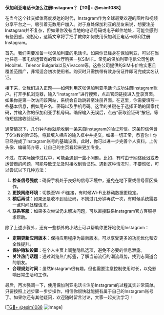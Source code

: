 **保加利亚电话卡怎么注册Instagram？【TG💪+ @esim1088】**

在当今这个社交媒体高度发达的时代，Instagram作为全球最受欢迎的图片和视频分享平台之一，吸引着无数用户加入。对于身处保加利亚的朋友来说，想要注册Instagram并不复杂，但如果你没有当地的电话号码或电子邮件地址，可能会感到有些困惑。别担心，这篇文章将手把手教你如何使用保加利亚电话卡顺利注册Instagram。

首先，我们需要准备一张保加利亚的电话卡。如果你已经身在保加利亚，可以在当地任意一家电信运营商的营业厅购买一张SIM卡。常见的保加利亚电信公司包括Mobiltel、Telenor Bulgaria以及Vivacom等。这些公司提供的SIM卡价格实惠且覆盖范围广，非常适合初次使用者。购买时只需携带有效身份证件即可完成实名认证。

接下来，让我们进入正题——如何利用这张保加利亚电话卡成功注册Instagram账户。打开手机浏览器，输入“Instagram”进行搜索，点击官网链接进入登录页面。如果你是第一次访问该网站，系统会自动跳转至注册界面。在这里，你需要填写一些基本信息，例如用户名、密码以及手机号码。这里的关键在于选择正确的国家代码，并输入你的保加利亚手机号码。确保输入无误后，点击“获取验证码”按钮，等待短信接收验证码。

通常情况下，几分钟内你就能收到一条来自Instagram的验证短信。这条短信包含了6位数的验证码，将其填入相应的输入框中并提交。如果一切正常，恭喜你！你已经完成了Instagram账号的基础设置。此时，你可以进一步完善个人资料，上传头像、编辑简介等，让自己的主页看起来更加专业。

不过，在实际操作过程中，可能会遇到一些小问题。比如，有时由于网络延迟或者运营商的问题，可能导致无法及时接收到验证码。遇到这种情况时，不要慌张，可以尝试以下几种方法：

1. **检查信号强度**：确保手机处于良好的信号环境中，避免在地下室或信号盲区操作。
2. **更换网络环境**：切换至Wi-Fi连接，有时候Wi-Fi比移动数据更稳定。
3. **稍后再试**：如果还是收不到验证码，不妨过几分钟再试一次，有时候系统需要一点时间处理请求。
4. **联系客服**：如果多次尝试仍未解决问题，可以直接联系Instagram官方客服寻求帮助。

除了上述步骤外，还有一些额外的小贴士可以帮助你更好地使用Instagram：

- **定期更新应用版本**：保持应用程序为最新版本，可以享受更多的功能优化和安全性提升。
- **保护隐私设置**：在个人主页上调整隐私选项，避免不必要的信息泄露。
- **关注热门话题**：通过浏览热门标签，了解当前流行的潮流趋势，找到志同道合的朋友。
- **合理规划时间**：虽然Instagram很有趣，但也需要注意控制使用时长，以免影响日常生活和工作。

最后，再次强调一下，使用保加利亚电话卡注册Instagram的过程其实非常简单。只要按照上述步骤一步步操作，相信你很快就能拥有属于自己的Instagram账号了。如果你还有其他疑问，欢迎随时留言讨论，大家一起交流学习！

[[TG💪+ @esim1088](https://t.me/s/esim1088) ![Image](https://i.postimg.cc/4NQfJmqS/Snipaste-2025-05-13-00-14-12.png)]